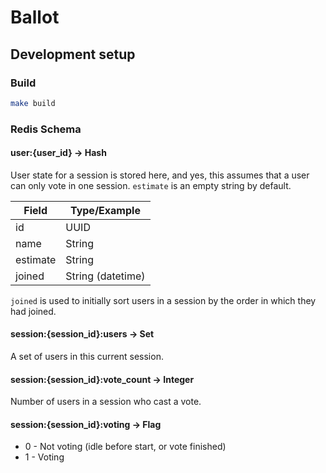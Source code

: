 # Ballot

## Development setup

### Build
```bash
make build
```

### Redis Schema

#### user:{user_id} -> Hash 

User state for a session is stored here, and yes, this assumes that a user can only vote in one session.
`estimate` is an empty string by default. 

| Field    | Type/Example          |
|----------|-----------------------|
| id       | UUID                  |
| name     | String                |
| estimate | String                |
| joined   | String (datetime)     |


`joined` is used to initially sort users in a session by the order in which they had joined.

#### session:{session_id}:users -> Set

A set of users in this current session.

#### session:{session_id}:vote_count -> Integer

Number of users in a session who cast a vote.

#### session:{session_id}:voting -> Flag

  * 0 - Not voting (idle before start, or vote finished) 
  * 1 - Voting
